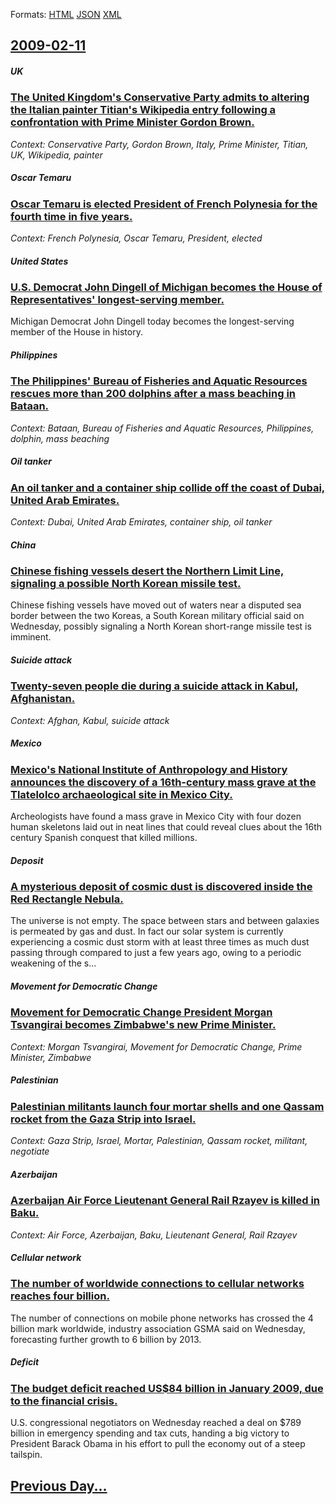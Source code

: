 
Formats: [HTML](2009/02/11/index.html)  [JSON](2009/02/11/index.json)  [XML](2009/02/11/index.xml)  

## [2009-02-11](/news/2009/02/11/index.md)

##### UK
### [ The United Kingdom's Conservative Party admits to altering the Italian painter Titian's Wikipedia entry following a confrontation with Prime Minister Gordon Brown. ](/news/2009/02/11/the-united-kingdom-s-conservative-party-admits-to-altering-the-italian-painter-titian-s-wikipedia-entry-following-a-confrontation-with-prim.md)
_Context: Conservative Party, Gordon Brown, Italy, Prime Minister, Titian, UK, Wikipedia, painter_

##### Oscar Temaru
### [ Oscar Temaru is elected President of French Polynesia for the fourth time in five years. ](/news/2009/02/11/oscar-temaru-is-elected-president-of-french-polynesia-for-the-fourth-time-in-five-years.md)
_Context: French Polynesia, Oscar Temaru, President, elected_

##### United States
### [ U.S. Democrat John Dingell of Michigan becomes the House of Representatives' longest-serving member. ](/news/2009/02/11/u-s-democrat-john-dingell-of-michigan-becomes-the-house-of-representatives-longest-serving-member.md)
Michigan Democrat John Dingell today becomes the longest-serving member of the House in history.

##### Philippines
### [ The Philippines' Bureau of Fisheries and Aquatic Resources rescues more than 200 dolphins after a mass beaching in Bataan. ](/news/2009/02/11/the-philippines-bureau-of-fisheries-and-aquatic-resources-rescues-more-than-200-dolphins-after-a-mass-beaching-in-bataan.md)
_Context: Bataan, Bureau of Fisheries and Aquatic Resources, Philippines, dolphin, mass beaching_

##### Oil tanker
### [ An oil tanker and a container ship collide off the coast of Dubai, United Arab Emirates. ](/news/2009/02/11/an-oil-tanker-and-a-container-ship-collide-off-the-coast-of-dubai-united-arab-emirates.md)
_Context: Dubai, United Arab Emirates, container ship, oil tanker_

##### China
### [ Chinese fishing vessels desert the Northern Limit Line, signaling a possible North Korean missile test. ](/news/2009/02/11/chinese-fishing-vessels-desert-the-northern-limit-line-signaling-a-possible-north-korean-missile-test.md)
Chinese fishing vessels have moved out of waters near a disputed sea border between the two Koreas, a South Korean military official said on Wednesday, possibly signaling a North Korean short-range missile test is imminent.

##### Suicide attack
### [ Twenty-seven people die during a suicide attack in Kabul, Afghanistan. ](/news/2009/02/11/twenty-seven-people-die-during-a-suicide-attack-in-kabul-afghanistan.md)
_Context: Afghan, Kabul, suicide attack_

##### Mexico
### [ Mexico's National Institute of Anthropology and History announces the discovery of a 16th-century mass grave at the Tlatelolco archaeological site in Mexico City. ](/news/2009/02/11/mexico-s-national-institute-of-anthropology-and-history-announces-the-discovery-of-a-16th-century-mass-grave-at-the-tlatelolco-archaeologic.md)
Archeologists have found a mass grave in Mexico City with four dozen human skeletons laid out in neat lines that could reveal clues about the 16th century Spanish conquest that killed millions.

##### Deposit
### [ A mysterious deposit of cosmic dust is discovered inside the Red Rectangle Nebula. ](/news/2009/02/11/a-mysterious-deposit-of-cosmic-dust-is-discovered-inside-the-red-rectangle-nebula.md)
The universe is not empty. The space between stars and between galaxies is permeated by gas and dust. In fact our solar system is currently experiencing a cosmic dust storm with at least three times as much dust passing through compared to just a few years ago, owing to a periodic weakening of the s...

##### Movement for Democratic Change
### [ Movement for Democratic Change President Morgan Tsvangirai becomes Zimbabwe's new Prime Minister. ](/news/2009/02/11/movement-for-democratic-change-president-morgan-tsvangirai-becomes-zimbabwe-s-new-prime-minister.md)
_Context: Morgan Tsvangirai, Movement for Democratic Change, Prime Minister, Zimbabwe_

##### Palestinian
### [ Palestinian militants launch four mortar shells and one Qassam rocket from the Gaza Strip into Israel. ](/news/2009/02/11/palestinian-militants-launch-four-mortar-shells-and-one-qassam-rocket-from-the-gaza-strip-into-israel.md)
_Context: Gaza Strip, Israel, Mortar, Palestinian, Qassam rocket, militant, negotiate_

##### Azerbaijan
### [ Azerbaijan Air Force Lieutenant General Rail Rzayev is killed in Baku. ](/news/2009/02/11/azerbaijan-air-force-lieutenant-general-rail-rzayev-is-killed-in-baku.md)
_Context: Air Force, Azerbaijan, Baku, Lieutenant General, Rail Rzayev_

##### Cellular network
### [ The number of worldwide connections to cellular networks reaches four billion. ](/news/2009/02/11/the-number-of-worldwide-connections-to-cellular-networks-reaches-four-billion.md)
The number of connections on mobile phone networks has crossed the 4 billion mark worldwide, industry association GSMA said on Wednesday, forecasting further growth to 6 billion by 2013.

##### Deficit
### [ The budget deficit reached US$84 billion in January 2009, due to the financial crisis. ](/news/2009/02/11/the-budget-deficit-reached-us-84-billion-in-january-2009-due-to-the-financial-crisis.md)
U.S. congressional negotiators on Wednesday reached a deal on $789 billion in emergency spending and tax cuts, handing a big victory to President Barack Obama in his effort to pull the economy out of a steep tailspin.

## [Previous Day...](/news/2009/02/10/index.md)

